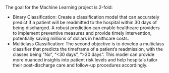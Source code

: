 The goal for the Machine Learning project is 2-fold:
  - Binary Classification: Create a classification model that can accurately predict if a patient will be readmitted to the hospital within 30 days of being discharged. A robust prediction can enable healthcare providers to implement preventive measures and provide timely intervention, potentially saving millions of dollars in healthcare costs.
  - Multiclass Classification: The second objective is to develop a multiclass classifier that predicts the timeframe of a patient’s readmission, with the classes being “No”, “<30 days”, “>30 days”. This model can provide more nuanced insights into patient risk levels and help hospitals tailor their post-discharge care and follow-up procedures accordingly.
